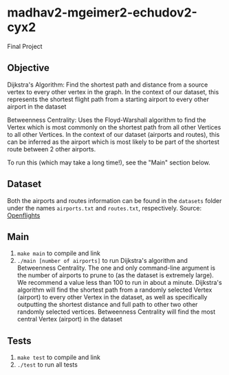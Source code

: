 # madhav2-mgeimer2-echudov2-cyx2
Final Project

## Objective

Dijkstra's Algorithm: Find the shortest path and distance from a source vertex to every other vertex in the graph. In the context of our dataset, this represents the shortest flight path from a starting airport to every other airport in the dataset

Betweenness Centrality: Uses the Floyd-Warshall algorithm to find the Vertex which is most commonly on the shortest path from all other Vertices to all other Vertices. In the context of our dataset (airports and routes), this can be inferred as the airport which is most likely to be part of the shortest route between 2 other airports. 

To run this (which may take a long time!), see the "Main" section below. 

## Dataset

Both the airports and routes information can be found in the `datasets` folder under the names `airports.txt` and `routes.txt`, respectively.
Source: [Openflights](https://openflights.org/data.html)

## Main

1. `make main` to compile and link
2. `./main [number of airports]` to run Dijkstra's algorithm and Betweenness Centrality. The one and only command-line argument is the number of airports to prune to (as the dataset is extremely large). We recommend a value less than 100 to run in about a minute. Dijkstra's algorithm will find the shortest path from a randomly selected Vertex (airport) to every other Vertex in the dataset, as well as specifically outputting the shortest distance and full path to other two other randomly selected vertices. Betweenness Centrality will find the most central Vertex (airport) in the dataset

## Tests

1. `make test` to compile and link
2. `./test` to run all tests
